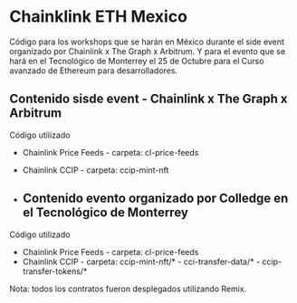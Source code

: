 # Chainklink ETH Mexico

Código para los workshops que se harán en México durante el side event organizado por Chainlink x The Graph x Arbitrum. Y para el evento que se hará en el Tecnológico de Monterrey el 25 de Octubre 
para el Curso avanzado de Ethereum para desarrolladores.

## Contenido sisde event - Chainlink x The Graph x Arbitrum

Código utilizado

- Chainlink Price Feeds - carpeta: cl-price-feeds
- Chainlink CCIP - carpeta: ccip-mint-nft

- ## Contenido evento organizado por Colledge en el Tecnológico de Monterrey

Código utilizado

- Chainlink Price Feeds - carpeta: cl-price-feeds
- Chainlink CCIP - carpeta: ccip-mint-nft/* - cci-transfer-data/* - ccip-transfer-tokens/*


Nota: todos los contratos fueron desplegados utilizando Remix.
